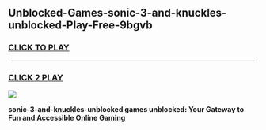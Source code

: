 
## Unblocked-Games-sonic-3-and-knuckles-unblocked-Play-Free-9bgvb
<h3>
<a href="https://premium76.site?title=sonic-3-and-knuckles-unblocked&ref=18A1">CLICK TO PLAY</a></h3>
<hr>

<h3>
<a href="https://premium76.site?title=sonic-3-and-knuckles-unblocked&ref=18A1">CLICK 2 PLAY</a>
  
</h3>

<a href="https://premium76.site?title=sonic-3-and-knuckles-unblocked&ref=18A1"><img src="https://clearcache.store/games.png"></a>


**sonic-3-and-knuckles-unblocked games unblocked: Your Gateway to Fun and Accessible Online Gaming**
